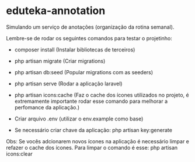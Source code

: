 # eduteka-annotation
Simulando um serviço de anotações (organização da rotina semanal).


Lembre-se de rodar os seguintes comandos para testar o projetinho:
- composer install (Instalar bibliotecas de terceiros)
- php artisan migrate (Criar migrations)
- php artisan db:seed (Popular migrations com as seeders)
- php artisan serve (Rodar a aplicação laravel)
- php artisan icons:cache (Faz o cache dos ícones utilizados no projeto, é extremamente importante rodar esse comando para melhorar a perfomance da aplicação.)

- Criar arquivo .env (utilizar o env.example como base)
- Se necessário criar chave da aplicação: php artisan key:generate

Obs: Se vocês adcionarem novos ícones na aplicação é necessário limpar e refazer o cache dos ícones. Para limpar o comando é esse: php artisan icons:clear
